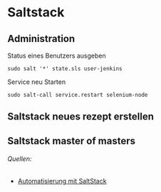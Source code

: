 # Saltstack

## Administration

Status eines Benutzers ausgeben

`sudo salt '*' state.sls user-jenkins`

Service neu Starten

`sudo salt-call service.restart selenium-node`

## Saltstack neues rezept erstellen

## Saltstack master of masters

###### Quellen:

* [Automatisierung mit SaltStack](https://www.informatik-aktuell.de/entwicklung/methoden/gut-gewuerzt-automatisierung-mit-saltstack.html)